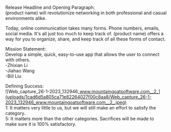 Release Headline and Opening Paragraph:\
(product name) will revolutionize networking in both professional and casual environments alike.

Today, online communication takes many forms. Phone numbers, emails, social media. It's all just too much to keep track of. (product name) offers a way for you to organize, share, and keep track of all these forms of contact.

Mission Statement:\
Develop a simple, quick, easy-to-use app that allows the user to connect with others. \
-Zhixian Li \
-Jiahao Wang \
-Bill Liu 

Defining Success:\
![Web_capture_26-1-2023_132946_www.mountaingoatsoftware.com__2_](uploads/1cad6d5a805ca71e82264027f00c8aa8/Web_capture_26-1-2023_132946_www.mountaingoatsoftware.com__2_.jpeg) \
1: It matters very little to us, but we will still make an effort to satisfy the category. \
5: It matters more than the other categories. Sacrifices will be made to make sure it is 100% satisfactory.